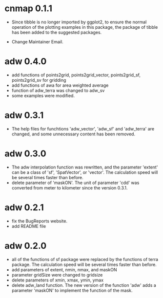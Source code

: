 # cnmap 0.1.1

* Since tibble is no longer imported by ggplot2, to ensure the normal operation of the plotting examples in this package, the package of tibble has been added to the suggested packages.

* Change Maintainer Email.

# adw 0.4.0

* add functions of points2grid, points2grid\_vector, points2grid\_sf, points2grid\_sv for gridding
* add functions of awa for area weighted average
* function of adw\_terra was changed to adw\_sv
* some examples were modified.



# adw 0.3.1

* The help files for funchtions 'adw\_vector', 'adw\_sf' and 'adw\_terra' are changed, and some unnecessary content has been removed.

# adw 0.3.0

* The adw interpolation function was rewritten, and the parameter 'extent' can be a class of 'sf', 'SpatVector', or 'vector'. The calculation speed will be several times faster than before.
* delete parameter of 'maskON'. The unit of parameter 'cdd' was converted from meter to kilometer since the version 0.3.1.

# adw 0.2.1

* fix the BugReports website.
* add README file

# adw 0.2.0

* all of the functions of sf package were replaced by the functions of terra package. The calculation speed will be several times faster than before.
* add parameters of extent, nmin, nmax, and maskON
* parameter gridSize were changed to gridsize
* delete parameters of xmin, xmax, ymin, ymax
* delete adw\_land function. The new version of the function 'adw' adds a parameter 'maskON' to implement the function of the mask.
